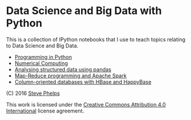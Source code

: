 
# Data Science and Big Data with Python

This is a collection of IPython notebooks that I use to teach topics relating to Data Science and Big Data.

- [Programming in Python](src/main/ipynb/intro-python.ipynb)
- [Numerical Computing](src/main/ipynb/numerical-slides.ipynb)
- [Analysing structured data using pandas](src/main/ipynb/pandas.ipynb)
- [Map-Reduce programming and Apache Spark](src/main/ipynb/spark-mapreduce.ipynb)
- [Column-oriented databases with HBase and HappyBase](src/main/ipynb/hbase-python-slides.ipynb)

(C) 2016 [Steve Phelps](http://sphelps.net)

This work is licensed under the [Creative Commons Attribution 4.0 International](https://creativecommons.org/licenses/by/4.0/) license agreement.

